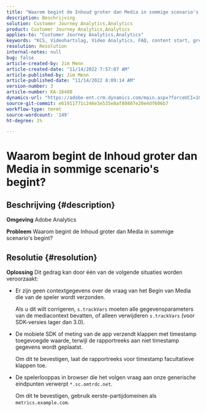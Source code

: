 ```yaml
---
title: "Waarom begint de Inhoud groter dan Media in sommige scenario's begint?"
description: Beschrijving
solution: Customer Journey Analytics,Analytics
product: Customer Journey Analytics,Analytics
applies-to: "Customer Journey Analytics,Analytics"
keywords: "KCS, Videohartslag, Video Analytics, FAQ, content start, greater, media start, Adobe Analytics"
resolution: Resolution
internal-notes: null
bug: false
article-created-by: Jim Menn
article-created-date: "11/14/2022 7:57:07 AM"
article-published-by: Jim Menn
article-published-date: "11/14/2022 8:09:14 AM"
version-number: 3
article-number: KA-16480
dynamics-url: "https://adobe-ent.crm.dynamics.com/main.aspx?forceUCI=1&pagetype=entityrecord&etn=knowledgearticle&id=f2f8c0e9-f163-ed11-9561-6045bd006b4b"
source-git-commit: e61911771c246e3e535e8af80807e20e4df606b7
workflow-type: tm+mt
source-wordcount: '149'
ht-degree: 1%

---
```


# Waarom begint de Inhoud groter dan Media in sommige scenario&#39;s begint?

## Beschrijving {#description}


<b>Omgeving</b>
Adobe Analytics

<b>Probleem</b>
Waarom begint de Inhoud groter dan Media in sommige scenario&#39;s begint?


## Resolutie {#resolution}


<b>Oplossing</b>
Dit gedrag kan door één van de volgende situaties worden veroorzaakt:

- Er zijn geen contextgegevens over de vraag van het Begin van Media die van de speler wordt verzonden.

   Als u dit wilt corrigeren, `s.trackVars` moeten alle gegevensparameters van de mediacontext bevatten, of alleen verwijderen `s.trackVars` (voor SDK-versies lager dan 3.0).
- De mobiele SDK of meting van de app verzendt klappen met timestamp toegevoegde waarde, terwijl de rapportreeks aan niet timestamp gegevens wordt geplaatst.

   Om dit te bevestigen, laat de rapportreeks voor timestamp facultatieve klappen toe.
- De spelerlooppas in browser die het volgen vraag aan onze generische eindpunten verwerpt `*.sc.omtrdc.net`.

   Om dit te bevestigen, gebruik eerste-partijdomeinen als `metrics.example.com`.

